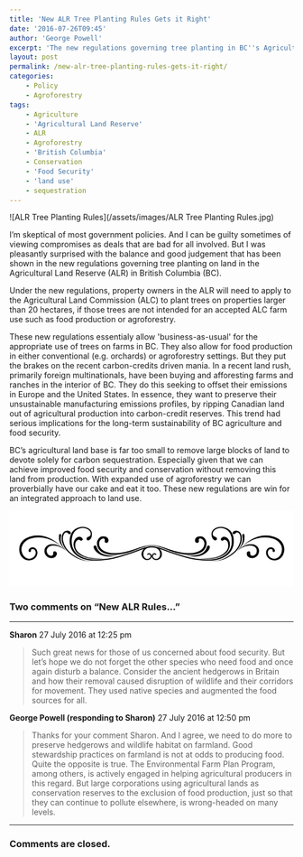 ```yaml
---
title: 'New ALR Tree Planting Rules Gets it Right'
date: '2016-07-26T09:45'
author: 'George Powell'
excerpt: 'The new regulations governing tree planting in BC''s Agricultural Land Reserve finds the right balance between conservation and food security.'
layout: post
permalink: /new-alr-tree-planting-rules-gets-it-right/
categories:
    - Policy
    - Agroforestry
tags:
    - Agriculture
    - 'Agricultural Land Reserve'
    - ALR
    - Agroforestry
    - 'British Columbia'
    - Conservation
    - 'Food Security'
    - 'land use'
    - sequestration
---
```

![ALR Tree Planting Rules](/assets/images/ALR Tree Planting Rules.jpg)

I’m skeptical of most government policies. And I can be guilty sometimes of viewing compromises as deals that are bad for all involved. But I was pleasantly surprised with the balance and good judgement that has been shown in the new regulations governing tree planting on land in the Agricultural Land Reserve (ALR) in British Columbia (BC).

Under the new regulations, property owners in the ALR will need to apply to the Agricultural Land Commission (ALC) to plant trees on properties larger than 20 hectares, if those trees are not intended for an accepted ALC farm use such as food production or agroforestry.

These new regulations essentialy allow 'business-as-usual' for the appropriate use of trees on farms in BC. They also allow for food production in either conventional (e.g. orchards) or agroforestry settings. But they put the brakes on the recent carbon-credits driven mania. In a recent land rush, primarily foreign multinationals, have been buying and afforesting farms and ranches in the interior of BC. They do this seeking to offset their emissions in Europe and the United States. In essence, they want to preserve their unsustainable manufacturing emissions profiles, by ripping Canadian land out of agricultural production into carbon-credit reserves. This trend had serious implications for the long-term sustainability of BC agriculture and food security.

BC’s agricultural land base is far too small to remove large blocks of land to devote solely for carbon sequestration. Especially given that we can achieve improved food security and conservation without removing this land from production. With expanded use of agroforestry we can proverbially have our cake and eat it too. These new regulations are win for an integrated approach to land use.

![comments](/assets/images/scroll.png)

### Two comments on “New ALR Rules...”

***

**Sharon** 27 July 2016 at 12:25 pm

> Such great news for those of us concerned about food security. But let’s hope we do not forget the other species who need food and once again disturb a balance. Consider the ancient hedgerows in Britain and how their removal caused disruption of wildlife and their corridors for movement. They used native species and augmented the food sources for all.

**George Powell (responding to Sharon)** 27 July 2016 at 12:50 pm

> Thanks for your comment Sharon. And I agree, we need to do more to preserve hedgerows and wildlife habitat on farmland. Good stewardship practices on farmland is not at odds to producing food. Quite the opposite is true. The Environmental Farm Plan Program, among others, is actively engaged in helping agricultural producers in this regard. But large corporations using agricultural lands as conservation reserves to the exclusion of food production, just so that they can continue to pollute elsewhere, is wrong-headed on many levels.

***

### Comments are closed.
